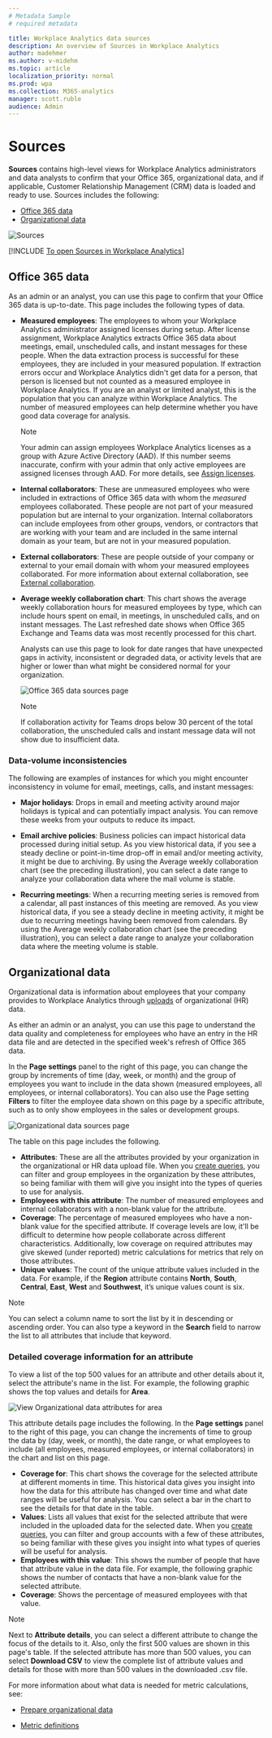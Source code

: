 ```yaml
---
# Metadata Sample
# required metadata

title: Workplace Analytics data sources
description: An overview of Sources in Workplace Analytics 
author: madehmer
ms.author: v-midehm
ms.topic: article
localization_priority: normal 
ms.prod: wpa
ms.collection: M365-analytics
manager: scott.ruble
audience: Admin
---
```


# Sources

**Sources** contains high-level views for Workplace Analytics administrators and data analysts to confirm that your Office 365, organizational data, and if applicable, Customer Relationship Management (CRM) data is loaded and ready to use. Sources includes the following:

  - [Office 365 data](#office-365-data)
  - [Organizational data](#organizational-data)
<!--  - [CRM data](#crm-data) Wait until CRM data is WW to publish this section -->

![Sources](../images/WpA/Use/sources-o365.png)

[!INCLUDE [To open Sources in Workplace Analytics](../includes/to-open-wpa-sources.md)]

## Office 365 data

As an admin or an analyst, you can use this page to confirm that your Office 365 data is up-to-date. This page includes the following types of data.

* **Measured employees**: The employees to whom your Workplace Analytics administrator assigned licenses during setup. After license assignment, Workplace Analytics extracts Office 365 data about meetings, email, unscheduled calls, and instant messages for these people. When the data extraction process is successful for these employees, they are included in your measured population. If extraction errors occur and Workplace Analytics didn't get data for a person, that person is licensed but not counted as a measured employee in Workplace Analytics. If you are an analyst or limited analyst, this is the population that you can analyze within Workplace Analytics. The number of measured employees can help determine whether you have good data coverage for analysis.

  >[!Note]
  > Your admin can assign employees Workplace Analytics licenses as a group with Azure Active Directory (AAD). If this number seems inaccurate, confirm with your admin that only active employees are assigned licenses through AAD. For more details, see [Assign licenses](../setup/assign-licenses-to-population.md).

* **Internal collaborators**: These are unmeasured employees who were included in extractions of Office 365 data with whom the _measured_ employees collaborated. These people are not part of your measured population but are internal to your organization. Internal collaborators can include employees from other groups, vendors, or contractors that are working with your team and are included in the same internal domain as your team, but are not in your measured population.

* **External collaborators**: These are people outside of your company or external to your email domain with whom your measured employees collaborated. For more information about external collaboration, see [External collaboration](../use/explore-metrics-external-collaboration.md).

* **Average weekly collaboration chart**: This chart shows the average weekly collaboration hours for measured employees by type, which can include hours spent on email, in meetings, in unscheduled calls, and on instant messages. The Last refreshed date shows when Office 365 Exchange and Teams data was most recently processed for this chart.

  Analysts can use this page to look for date ranges that have unexpected gaps in activity, inconsistent or degraded data, or activity levels that are higher or lower than what might be considered normal for your organization.

  ![Office 365 data sources page](../images/wpa/use/measured-collab.png)

  >[!Note]
  > If collaboration activity for Teams drops below 30 percent of the total collaboration, the unscheduled calls and instant message data will not show due to insufficient data.

### Data-volume inconsistencies

The following are examples of instances for which you might encounter inconsistency in volume for email, meetings, calls, and instant messages:

* **Major holidays**: Drops in email and meeting activity around major holidays is typical and can potentially impact analysis. You can remove these weeks from your outputs to reduce its impact.

* **Email archive policies**: Business policies can impact historical data processed during initial setup. As you view historical data, if you see a steady decline or point-in-time drop-off in email and/or meeting activity, it might be due to archiving. By using the Average weekly collaboration chart (see the preceding illustration), you can select a date range to analyze your collaboration data where the mail volume is stable.

* **Recurring meetings**: When a recurring meeting series is removed from a calendar, all past instances of this meeting are removed. As you view historical data, if you see a steady decline in meeting activity, it might be due to recurring meetings having been removed from calendars. By using the Average weekly collaboration chart (see the preceding illustration), you  can select a date range to analyze your collaboration data where the meeting volume is stable. 

## Organizational data

Organizational data is information about employees that your company provides to Workplace Analytics through [uploads](../setup/upload-organizational-data.md) of organizational (HR) data.

As either an admin or an analyst, you can use this page to understand the data quality and completeness for employees who have an entry in the HR data file and are detected in the specified week's refresh of Office 365 data.

In the **Page settings** panel to the right of this page, you can change the group by increments of time (day, week, or month) and the group of employees you want to include in the data shown (measured employees, all employees, or internal collaborators). You can also use the Page setting **Filters** to filter the employee data shown on this page by a specific attribute, such as to only show employees in the sales or development groups.

![Organizational data sources page](../images/wpa/Use/org-data-sources.png)

The table on this page includes the following.

* **Attributes**: These are all the attributes provided by your organization in the organizational or HR data upload file. When you [create queries](../Tutorials/Query-basics.md), you can filter and group employees in the organization by these attributes, so being familiar with them will give you insight into the types of queries to use for analysis.
* **Employees with this attribute**: The number of measured employees and internal collaborators with a non-blank value for the attribute.
* **Coverage**: The percentage of measured employees who have a non-blank value for the specified attribute. If coverage levels are low, it'll be difficult to determine how people collaborate across different characteristics. Additionally, low coverage on required attributes may give skewed (under reported) metric calculations for metrics that rely on those attributes.
* **Unique values**: The count of the unique attribute values included in the data. For example, if the **Region** attribute contains **North**, **South**, **Central**, **East**, **West** and **Southwest**, it’s unique values count is six.

>[!Note]
> You can select a column name to sort the list by it in descending or ascending order. You can also type a keyword in the **Search** field to narrow the list to all attributes that include that keyword.

### Detailed coverage information for an attribute

 To view a list of the top 500 values for an attribute and other details about it, select the attribute's name in the list. For example, the following graphic shows the top values and details for **Area**.

![View Organizational data attributes for area](../images/wpa/Use/org-data-attributes.png)

This attribute details page includes the following. In the **Page settings** panel to the right of this page, you can change the increments of time to group the data by (day, week, or month), the date range, or what employees to include (all employees, measured employees, or internal collaborators) in the chart and list on this page.

* **Coverage for**: This chart shows the coverage for the selected attribute at different moments in time. This historical data gives you insight into how the data for this attribute has changed over time and what date ranges will be useful for analysis. You can select a bar in the chart to see the details for that date in the table.
* **Values**: Lists all values that exist for the selected attribute that were included in the uploaded data for the selected date. When you [create queries](../Tutorials/Query-basics.md), you can filter and group accounts with a few of these attributes, so being familiar with these gives you insight into what types of queries will be useful for analysis.
* **Employees with this value**: This shows the number of people that have that attribute value in the data file. For example, the following graphic shows the number of contacts that have a non-blank value for the selected attribute.
* **Coverage**: Shows the percentage of measured employees with that value.

>[!Note]
> Next to **Attribute details**, you can select a different attribute to change the focus of the details to it. Also, only the first 500 values are shown in this page's table. If the selected attribute has more than 500 values, you can select **Download CSV** to view the complete list of attribute values and details for those with more than 500 values in the downloaded .csv file.

For more information about what data is needed for metric calculations, see:

* [Prepare organizational data](../setup/Prepare-organizational-data.md)

* [Metric definitions](../Use/Metric-definitions.md)

<!--  ## CRM data

This page provides a high-level view of the latest available CRM data that was uploaded and successfully processed in Workplace Analytics. It includes the number of accounts, contacts, and seller assignments that are available for data analysis.

By combining this data in Workplace Analytics, you can now analyze how sales activities connect to organizational outcomes. For example, you could analyze if the time your sales team spent with various accounts is proportionate to the revenue potential of those accounts, or if your top tier accounts are getting enough attention from your sales team.

The **Join coverage** section describes the percent overlap between the uploaded list of accounts and the other uploaded lists of important CRM data, such as contacts and seller assignments, as shown in the following graphic. The higher the percentage overlap the more accurate analysis you can accomplish.

![CRM data sources page](../images/wpa/Use/crm-sources.png)

For join coverage based on the latest data uploads, you might see one of the following important notices, as shown in the following graphic.

* **Data is not associated**: This occurs when one or more attributes cannot be associated between the two sets of data for join coverage. You can select to download a .csv file and view the contacts or sellers that can't be associated with the corresponding accounts in the accounts table.
* **Data has not been processed**: This occurs when an upload hasn't been done yet, the data is currently being processed, or something failed during the validation or data processing phase. You can select the link to the Upload page and view the status of the upload, correct any issues, or upload new data. You can also ignore this warning if you don't plan to upload that specific data file.

![CRM join notices](../images/wpa/Use/crm-join-notices.png)

You can select one of the data titles, such as accounts or contacts, to view a list of attributes for it. For example, the following shows a list of attributes for contacts.

![View CRM attributes for contacts](../images/wpa/Use/crm-contact-attributes.png)

Similar to the Organizational data page, the CRM data attributes list includes the following.

* **Data upload date**: Shows when the data was last uploaded and processed, which is at the top of the list.
* **Attribute**: Lists the attributes provided in the uploaded data. When you [create queries](../Tutorials/Query-basics.md), you can filter and group accounts with a few of these attributes, so being familiar with these helps give insight into the types of queries you might want to create for analysis.
* **Employees with this attribute**: Depending on what data you're looking at, this shows the number of people that have that attribute in that data file. For example, the following graphic shows the number of contacts that have a non-blank value for that attribute.
* **Coverage**: Shows the percentage of attributes that have non-blank values. For example, in following graphic, 87.5% or 7 out of 8 accounts have non-blank values for the **AccountAnnualRevenue** attribute.
* **Unique values**: The count of the unique attribute values included in the data.

![View CRM attributes for accounts](../images/wpa/Use/crm-account-attributes.png)

>[!Note]
> You can select a column name to sort the list by it in descending or ascending order.

To view a list of the top 100 values for an attribute, select the attribute's name from the list. For example, the following graphic shows the top values for **AccountId** in an accounts data file.

* To view the list for a different attribute, select it from the list at the top of the table.
* You can select a column title to sort the list by that column in descending or ascending order.
* Type a keyword in the **Search** field to search all attributes that include that keyword, such as email or phone.

![View CRM attribute values for accounts](../images/wpa/Use/crm-account-attribute-values.png)
-->